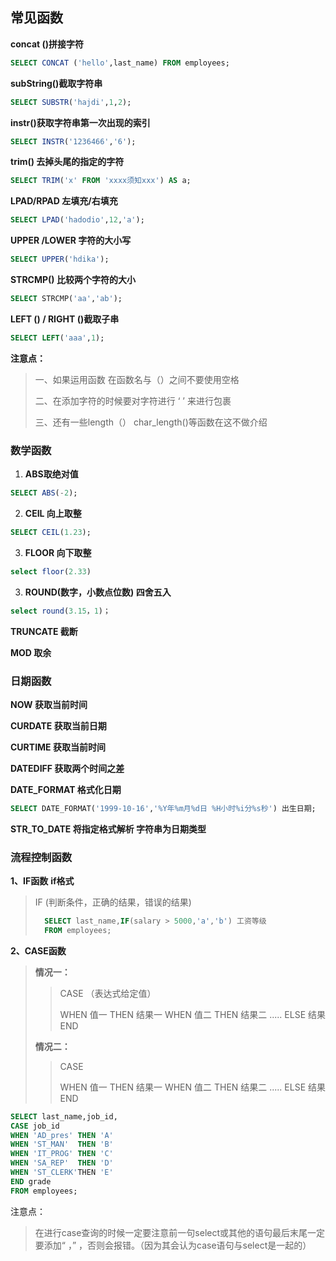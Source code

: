 ## 常见函数

**concat ()拼接字符**

```sql
SELECT CONCAT ('hello',last_name) FROM employees;
```

**subString()截取字符串**

```sql
SELECT SUBSTR('hajdi',1,2);
```

**instr()获取字符串第一次出现的索引**

```sql
SELECT INSTR('1236466','6');
```

**trim() 去掉头尾的指定的字符**

```sql
SELECT TRIM('x' FROM 'xxxx须知xxx') AS a;
```

**LPAD/RPAD   左填充/右填充** 

```sql
SELECT LPAD('hadodio',12,'a');
```

**UPPER /LOWER 字符的大小写**

```sql
SELECT UPPER('hdika');
```

**STRCMP() 比较两个字符的大小**

```sql
SELECT STRCMP('aa','ab');
```

**LEFT () / RIGHT ()截取子串**

```sql
SELECT LEFT('aaa',1);
```

**注意点：**

> 一、如果运用函数  在函数名与（）之间不要使用空格
>
> 二、在添加字符的时候要对字符进行 ‘ ’  来进行包裹
>
> 三、还有一些length（） char_length()等函数在这不做介绍

### **数学函数**

1. **ABS取绝对值**

```sql
SELECT ABS(-2);
```

2. **CEIL   向上取整**

```sql
SELECT CEIL(1.23);
```

3.  **FLOOR  向下取整**

```sql
select floor(2.33)
```

3.  **ROUND(数字，小数点位数) 四舍五入**

```sql
select round(3.15，1)；
```

**TRUNCATE 截断**

**MOD 取余**

### 日期函数

**NOW   获取当前时间**

**CURDATE 获取当前日期**

**CURTIME 获取当前时间**

**DATEDIFF 获取两个时间之差**

**DATE_FORMAT  格式化日期**

```sql
SELECT DATE_FORMAT('1999-10-16','%Y年%m月%d日 %H小时%i分%s秒') 出生日期;
```

**STR_TO_DATE  将指定格式解析 字符串为日期类型**

### 流程控制函数

  **1、IF函数**
             **if格式**

>   IF (判断条件，正确的结果，错误的结果)
>
> ```sql
>   SELECT last_name,IF(salary > 5000,'a','b') 工资等级
>   FROM employees;
> ```

  **2、CASE函数**

>   **情况一：** 
>
> >   CASE （表达式给定值）
> >
> >   WHEN 值一 THEN 结果一
> >   WHEN 值二 THEN 结果二
> >   .....
> >   ELSE 结果
> >   END
>
>  **情况二：**
>
> >  CASE
> >
> >   WHEN 值一 THEN 结果一
> >   WHEN 值二 THEN 结果二
> >   .....
> >   ELSE 结果
> >   END

```sql
SELECT last_name,job_id,
CASE job_id
WHEN 'AD_pres' THEN 'A'
WHEN 'ST_MAN'  THEN 'B'
WHEN 'IT_PROG' THEN 'C'
WHEN 'SA_REP'  THEN 'D'
WHEN 'ST_CLERK'THEN 'E'
END grade
FROM employees;
```

注意点：

> 在进行case查询的时候一定要注意前一句select或其他的语句最后末尾一定要添加“ ，” ，否则会报错。（因为其会认为case语句与select是一起的）